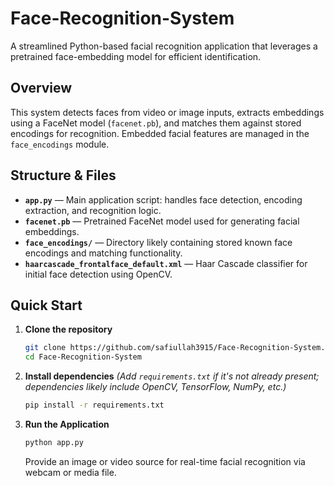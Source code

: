 # Face-Recognition-System

A streamlined Python-based facial recognition application that leverages a pretrained face-embedding model for efficient identification.

## Overview

This system detects faces from video or image inputs, extracts embeddings using a FaceNet model (`facenet.pb`), and matches them against stored encodings for recognition. Embedded facial features are managed in the `face_encodings` module.

## Structure & Files

* **`app.py`** — Main application script: handles face detection, encoding extraction, and recognition logic.
* **`facenet.pb`** — Pretrained FaceNet model used for generating facial embeddings.
* **`face_encodings/`** — Directory likely containing stored known face encodings and matching functionality.
* **`haarcascade_frontalface_default.xml`** — Haar Cascade classifier for initial face detection using OpenCV.

## Quick Start

1. **Clone the repository**

   ```bash
   git clone https://github.com/safiullah3915/Face-Recognition-System.git
   cd Face-Recognition-System
   ```

2. **Install dependencies**
   *(Add `requirements.txt` if it's not already present; dependencies likely include OpenCV, TensorFlow, NumPy, etc.)*

   ```bash
   pip install -r requirements.txt
   ```

3. **Run the Application**

   ```bash
   python app.py
   ```

   Provide an image or video source for real-time facial recognition via webcam or media file.


